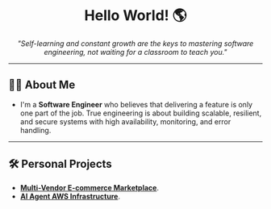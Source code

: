 <h1 align="center">Hello World! 🌎</h1>

<p align="center">
  <i>"Self-learning and constant growth are the keys to mastering software engineering, not waiting for a classroom to teach you."</i>
</p>

---

## 👨‍💻 About Me

- I'm a **Software Engineer** who believes that delivering a feature is only one part of the job. True engineering is about building scalable, resilient, and secure systems with high availability, monitoring, and error handling.

---

## 🛠️ Personal Projects
- **[Multi-Vendor E-commerce Marketplace](https://github.com/tientrader/Multi-Vendor-E-commerce-Marketplace)**.
- **[AI Agent AWS Infrastructure](https://github.com/tientrader/AI-Agent-AWS-Infrastructure)**.
